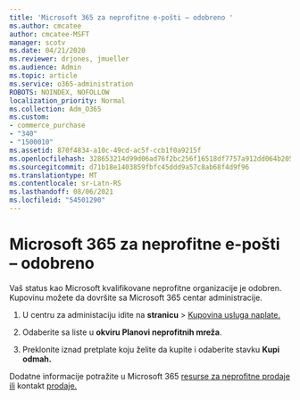 ```yaml
---
title: 'Microsoft 365 za neprofitne e-pošti – odobreno '
ms.author: cmcatee
author: cmcatee-MSFT
manager: scotv
ms.date: 04/21/2020
ms.reviewer: drjones, jmueller
ms.audience: Admin
ms.topic: article
ms.service: o365-administration
ROBOTS: NOINDEX, NOFOLLOW
localization_priority: Normal
ms.collection: Adm_O365
ms.custom:
- commerce_purchase
- "340"
- "1500010"
ms.assetid: 870f4834-a10c-49cd-ac5f-ccb1f0a9215f
ms.openlocfilehash: 328653214d99d06ad76f2bc256f16518df7757a912dd064b20501af03813ebb3
ms.sourcegitcommit: d71b18e1403859fbfc45ddd9a57c8ab68f4d9f96
ms.translationtype: MT
ms.contentlocale: sr-Latn-RS
ms.lasthandoff: 08/06/2021
ms.locfileid: "54501290"
---
```

# <a name="microsoft-365-for-nonprofits---approved"></a>Microsoft 365 za neprofitne e-pošti – odobreno

Vaš status kao Microsoft kvalifikovane neprofitne organizacije je odobren. Kupovinu možete da dovršite sa Microsoft 365 centar administracije.

1. U centru za administaciju idite na **stranicu** \> [Kupovina usluga naplate.](https://go.microsoft.com/fwlink/p/?linkid=868433)

2. Odaberite sa liste u **okviru Planovi neprofitnih mreža**.

3. Preklonite iznad pretplate koju želite da kupite i odaberite stavku **Kupi odmah.**

Dodatne informacije potražite u Microsoft 365 [resurse za neprofitne prodaje ili](https://www.microsoft.com/nonprofits/microsoft-365) kontakt [prodaje.](https://www.microsoft.com/nonprofits/contact-us)
